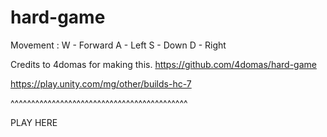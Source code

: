 # hard-game
Movement : 
W - Forward
A - Left 
S - Down
D - Right




Credits to 4domas for making this.
https://github.com/4domas/hard-game


https://play.unity.com/mg/other/builds-hc-7








^^^^^^^^^^^^^^^^^^^^^^^^^^^^^^^^^^^^^^^^^^^








PLAY HERE
